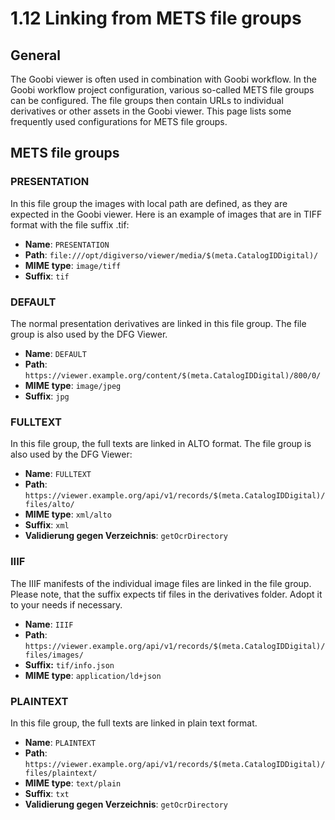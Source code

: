 # 1.12 Linking from METS file groups

## General

The Goobi viewer is often used in combination with Goobi workflow. In the Goobi workflow project configuration, various so-called METS file groups can be configured. The file groups then contain URLs to individual derivatives or other assets in the Goobi viewer. This page lists some frequently used configurations for METS file groups.

## METS file groups

### PRESENTATION

In this file group the images with local path are defined, as they are expected in the Goobi viewer. Here is an example of images that are in TIFF format with the file suffix .tif:

* **Name**: `PRESENTATION`
* **Path**: `file:///opt/digiverso/viewer/media/$(meta.CatalogIDDigital)/`
* **MIME type**: `image/tiff`
* **Suffix**: `tif`

### DEFAULT

The normal presentation derivatives are linked in this file group. The file group is also used by the DFG Viewer.

* **Name**: `DEFAULT`
* **Path**: `https://viewer.example.org/content/$(meta.CatalogIDDigital)/800/0/`
* **MIME type**: `image/jpeg`
* **Suffix**: `jpg`

### FULLTEXT

In this file group, the full texts are linked in ALTO format. The file group is also used by the DFG Viewer:

* **Name**: `FULLTEXT`
* **Path**: `https://viewer.example.org/api/v1/records/$(meta.CatalogIDDigital)/files/alto/`
* **MIME type**: `xml/alto`
* **Suffix**: `xml`
* **Validierung gegen Verzeichnis**: `getOcrDirectory`

### IIIF

The IIIF manifests of the individual image files are linked in the file group. Please note, that the suffix expects tif files in the derivatives folder. Adopt it to your needs if necessary.

* **Name**: `IIIF`
* **Path**: `https://viewer.example.org/api/v1/records/$(meta.CatalogIDDigital)/files/images/`
* **Suffix:** `tif/info.json`
* **MIME type**: `application/ld+json`

### PLAINTEXT

In this file group, the full texts are linked in plain text format.

* **Name**: `PLAINTEXT`
* **Path**: `https://viewer.example.org/api/v1/records/$(meta.CatalogIDDigital)/files/plaintext/`
* **MIME type**: `text/plain`
* **Suffix**: `txt`
* **Validierung gegen Verzeichnis**: `getOcrDirectory`

